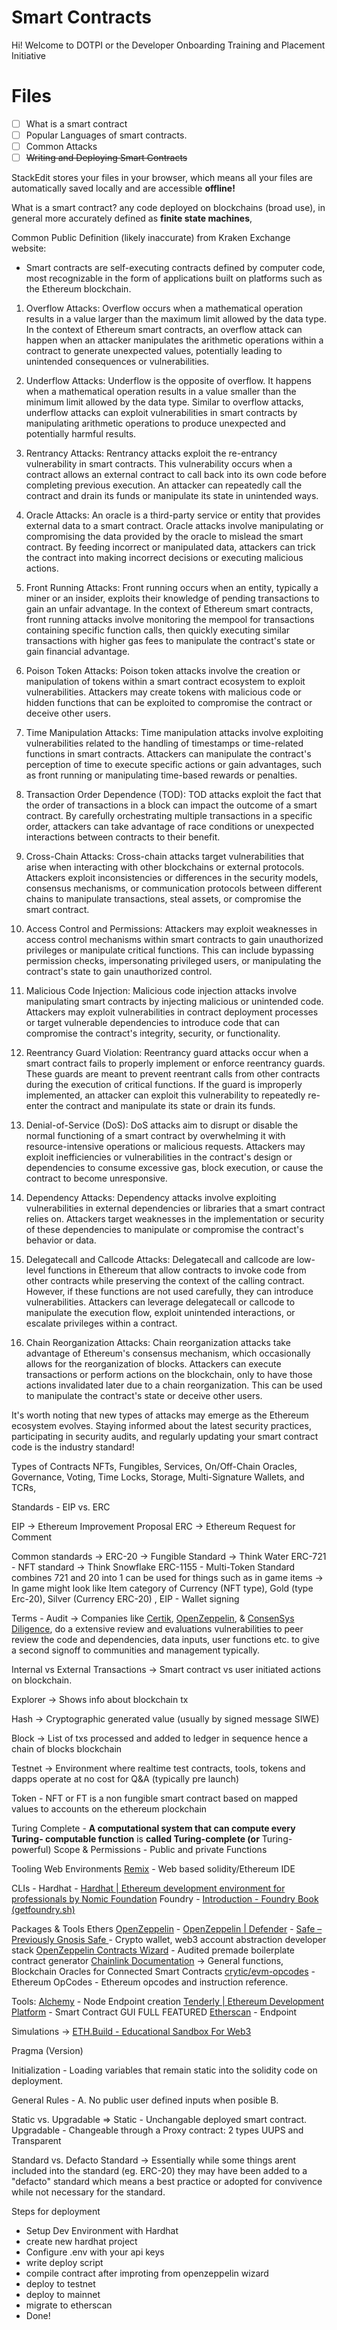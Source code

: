 # Smart Contracts
Hi! Welcome to DOTPI or the Developer Onboarding Training and Placement Initiative



# Files

 - [ ] What is a smart contract
 - [ ] Popular Languages of smart contracts.
 - [ ] Common Attacks
 - [ ] ~~Writing and Deploying Smart Contracts~~

StackEdit stores your files in your browser, which means all your files are automatically saved locally and are accessible **offline!**

What is a smart contract?
any code deployed on blockchains (broad use),
in general more accurately defined as **finite state machines**, 

Common Public Definition (likely inaccurate) from Kraken Exchange website:

-  Smart contracts are self-executing contracts defined by computer code, most recognizable in the form of applications built on platforms such as the Ethereum blockchain.

1. Overflow Attacks: Overflow occurs when a mathematical operation results in a value larger than the maximum limit allowed by the data type. In the context of Ethereum smart contracts, an overflow attack can happen when an attacker manipulates the arithmetic operations within a contract to generate unexpected values, potentially leading to unintended consequences or vulnerabilities.

2. Underflow Attacks: Underflow is the opposite of overflow. It happens when a mathematical operation results in a value smaller than the minimum limit allowed by the data type. Similar to overflow attacks, underflow attacks can exploit vulnerabilities in smart contracts by manipulating arithmetic operations to produce unexpected and potentially harmful results.

3. Rentrancy Attacks: Rentrancy attacks exploit the re-entrancy vulnerability in smart contracts. This vulnerability occurs when a contract allows an external contract to call back into its own code before completing previous execution. An attacker can repeatedly call the contract and drain its funds or manipulate its state in unintended ways.

4. Oracle Attacks: An oracle is a third-party service or entity that provides external data to a smart contract. Oracle attacks involve manipulating or compromising the data provided by the oracle to mislead the smart contract. By feeding incorrect or manipulated data, attackers can trick the contract into making incorrect decisions or executing malicious actions.

5. Front Running Attacks: Front running occurs when an entity, typically a miner or an insider, exploits their knowledge of pending transactions to gain an unfair advantage. In the context of Ethereum smart contracts, front running attacks involve monitoring the mempool for transactions containing specific function calls, then quickly executing similar transactions with higher gas fees to manipulate the contract's state or gain financial advantage.

6. Poison Token Attacks: Poison token attacks involve the creation or manipulation of tokens within a smart contract ecosystem to exploit vulnerabilities. Attackers may create tokens with malicious code or hidden functions that can be exploited to compromise the contract or deceive other users.

7. Time Manipulation Attacks: Time manipulation attacks involve exploiting vulnerabilities related to the handling of timestamps or time-related functions in smart contracts. Attackers can manipulate the contract's perception of time to execute specific actions or gain advantages, such as front running or manipulating time-based rewards or penalties.

8. Transaction Order Dependence (TOD): TOD attacks exploit the fact that the order of transactions in a block can impact the outcome of a smart contract. By carefully orchestrating multiple transactions in a specific order, attackers can take advantage of race conditions or unexpected interactions between contracts to their benefit.

9. Cross-Chain Attacks: Cross-chain attacks target vulnerabilities that arise when interacting with other blockchains or external protocols. Attackers exploit inconsistencies or differences in the security models, consensus mechanisms, or communication protocols between different chains to manipulate transactions, steal assets, or compromise the smart contract.

10. Access Control and Permissions: Attackers may exploit weaknesses in access control mechanisms within smart contracts to gain unauthorized privileges or manipulate critical functions. This can include bypassing permission checks, impersonating privileged users, or manipulating the contract's state to gain unauthorized control.

11. Malicious Code Injection: Malicious code injection attacks involve manipulating smart contracts by injecting malicious or unintended code. Attackers may exploit vulnerabilities in contract deployment processes or target vulnerable dependencies to introduce code that can compromise the contract's integrity, security, or functionality.

12. Reentrancy Guard Violation: Reentrancy guard attacks occur when a smart contract fails to properly implement or enforce reentrancy guards. These guards are meant to prevent reentrant calls from other contracts during the execution of critical functions. If the guard is improperly implemented, an attacker can exploit this vulnerability to repeatedly re-enter the contract and manipulate its state or drain its funds.

13. Denial-of-Service (DoS): DoS attacks aim to disrupt or disable the normal functioning of a smart contract by overwhelming it with resource-intensive operations or malicious requests. Attackers may exploit inefficiencies or vulnerabilities in the contract's design or dependencies to consume excessive gas, block execution, or cause the contract to become unresponsive.

14. Dependency Attacks: Dependency attacks involve exploiting vulnerabilities in external dependencies or libraries that a smart contract relies on. Attackers target weaknesses in the implementation or security of these dependencies to manipulate or compromise the contract's behavior or data.

15. Delegatecall and Callcode Attacks: Delegatecall and callcode are low-level functions in Ethereum that allow contracts to invoke code from other contracts while preserving the context of the calling contract. However, if these functions are not used carefully, they can introduce vulnerabilities. Attackers can leverage delegatecall or callcode to manipulate the execution flow, exploit unintended interactions, or escalate privileges within a contract.

16. Chain Reorganization Attacks: Chain reorganization attacks take advantage of Ethereum's consensus mechanism, which occasionally allows for the reorganization of blocks. Attackers can execute transactions or perform actions on the blockchain, only to have those actions invalidated later due to a chain reorganization. This can be used to manipulate the contract's state or deceive other users.

It's worth noting that new types of attacks may emerge as the Ethereum ecosystem evolves. Staying informed about the latest security practices, participating in security audits, and regularly updating your smart contract code is the industry standard!

Types of Contracts
NFTs, Fungibles, Services, On/Off-Chain Oracles, Governance, Voting, Time Locks, Storage, Multi-Signature Wallets, and TCRs, 

Standards -
EIP vs. ERC

EIP -> Ethereum Improvement Proposal
ERC -> Ethereum Request for Comment
 
Common standards ->
ERC-20 -> Fungible Standard -> Think Water
ERC-721 - NFT standard  -> Think Snowflake
ERC-1155 - Multi-Token Standard combines 721 and 20 into 1 can be used for things such as in game items -> In game might look like Item category of Currency (NFT type), Gold (type Erc-20), Silver (Currency ERC-20) ,
EIP - Wallet signing

Terms - 
Audit -> Companies like [Certik](https://www.certik.com/), [OpenZeppelin](https://www.openzeppelin.com/), & [ConsenSys Diligence](https://consensys.net/diligence/), do a extensive review and evaluations vulnerabilities to peer review the code and dependencies, data inputs, user functions etc. to give a second signoff to communities and management typically.

Internal vs External Transactions -> Smart contract vs user initiated actions on blockchain.

Explorer -> Shows info about blockchain tx

Hash -> Cryptographic generated value (usually by signed message SIWE)

Block -> List of txs processed and added to ledger in sequence hence a chain of blocks blockchain

Testnet -> Environment where realtime test contracts, tools, tokens and dapps operate at no cost for Q&A (typically pre launch)

Token - NFT or FT is a non fungible smart contract based on mapped values to accounts on the ethereum plockchain


Turing Complete - **A computational system that can compute every Turing- computable function** is **called Turing-complete (or** Turing-powerful)
Scope & Permissions - Public and private Functions



Tooling
Web Environments
[Remix](https://remix.ethereum.org/) - Web based solidity/Ethereum IDE


CLIs -
Hardhat -  [Hardhat | Ethereum development environment for professionals by Nomic Foundation](https://hardhat.org/)
Foundry - [Introduction - Foundry Book (getfoundry.sh)](https://book.getfoundry.sh/) 

Packages & Tools
Ethers
[OpenZeppelin](https://www.openzeppelin.com/) - 
[OpenZeppelin | Defender](https://www.openzeppelin.com/defender) - 
[Safe – Previously Gnosis Safe ](https://safe.global/) - Crypto wallet, web3 account abstraction developer stack
[OpenZeppelin Contracts Wizard](https://wizard.openzeppelin.com/) - Audited premade boilerplate contract generator
[ Chainlink Documentation](https://docs.chain.link/) -> General functions,  Blockchain Oracles for Connected Smart Contracts
[crytic/evm-opcodes](https://github.com/crytic/evm-opcodes) -Ethereum OpCodes - Ethereum opcodes and instruction reference.

Tools:
[Alchemy](https://alchemy.com/?r=e17e6ebd4cbbb1be) - Node Endpoint creation 
[Tenderly | Ethereum Development Platform](https://tenderly.co/) - Smart Contract GUI FULL FEATURED
[Etherscan](https://etherscan.io/) - Endpoint 

Simulations ->
[ETH.Build - Educational Sandbox For Web3](https://eth.build/)


Pragma (Version)

Initialization - Loading variables that remain static into the solidity code on deployment.

General Rules - 
A. No public user defined inputs when posible
B.

Static vs. Upgradable =>
Static - Unchangable deployed smart contract.
Upgradable - Changeable through a Proxy contract: 2 types UUPS and Transparent

Standard vs. Defacto Standard -> Essentially while some things arent included into the standard (eg. ERC-20) they may have been added to a "defacto" standard which means a best practice or adopted for convivence while not necessary for the standard.


Steps for deployment

 - Setup Dev Environment with Hardhat
 - create new hardhat project
 - Configure .env with your api keys
 - write deploy script
 - compile contract after improting from openzeppelin wizard
 - deploy to testnet
 - deploy to mainnet 
 - migrate to etherscan
 - Done!
